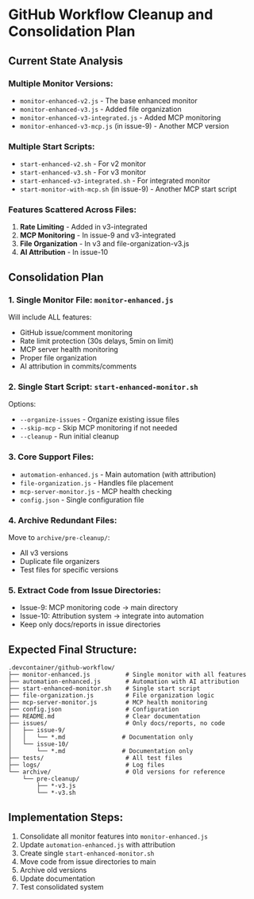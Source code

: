 # GitHub Workflow Cleanup and Consolidation Plan

## Current State Analysis

### Multiple Monitor Versions:
- `monitor-enhanced-v2.js` - The base enhanced monitor
- `monitor-enhanced-v3.js` - Added file organization
- `monitor-enhanced-v3-integrated.js` - Added MCP monitoring
- `monitor-enhanced-v3-mcp.js` (in issue-9) - Another MCP version

### Multiple Start Scripts:
- `start-enhanced-v2.sh` - For v2 monitor
- `start-enhanced-v3.sh` - For v3 monitor  
- `start-enhanced-v3-integrated.sh` - For integrated monitor
- `start-monitor-with-mcp.sh` (in issue-9) - Another MCP start script

### Features Scattered Across Files:
1. **Rate Limiting** - Added in v3-integrated
2. **MCP Monitoring** - In issue-9 and v3-integrated
3. **File Organization** - In v3 and file-organization-v3.js
4. **AI Attribution** - In issue-10

## Consolidation Plan

### 1. Single Monitor File: `monitor-enhanced.js`
Will include ALL features:
- GitHub issue/comment monitoring
- Rate limit protection (30s delays, 5min on limit)
- MCP server health monitoring
- Proper file organization
- AI attribution in commits/comments

### 2. Single Start Script: `start-enhanced-monitor.sh`
Options:
- `--organize-issues` - Organize existing issue files
- `--skip-mcp` - Skip MCP monitoring if not needed
- `--cleanup` - Run initial cleanup

### 3. Core Support Files:
- `automation-enhanced.js` - Main automation (with attribution)
- `file-organization.js` - Handles file placement
- `mcp-server-monitor.js` - MCP health checking
- `config.json` - Single configuration file

### 4. Archive Redundant Files:
Move to `archive/pre-cleanup/`:
- All v3 versions
- Duplicate file organizers
- Test files for specific versions

### 5. Extract Code from Issue Directories:
- Issue-9: MCP monitoring code → main directory
- Issue-10: Attribution system → integrate into automation
- Keep only docs/reports in issue directories

## Expected Final Structure:
```
.devcontainer/github-workflow/
├── monitor-enhanced.js          # Single monitor with all features
├── automation-enhanced.js       # Automation with AI attribution
├── start-enhanced-monitor.sh    # Single start script
├── file-organization.js         # File organization logic
├── mcp-server-monitor.js        # MCP health monitoring
├── config.json                  # Configuration
├── README.md                    # Clear documentation
├── issues/                      # Only docs/reports, no code
│   ├── issue-9/
│   │   └── *.md                # Documentation only
│   └── issue-10/
│       └── *.md                # Documentation only
├── tests/                       # All test files
├── logs/                        # Log files
└── archive/                     # Old versions for reference
    └── pre-cleanup/
        ├── *-v3.js
        └── *-v3.sh
```

## Implementation Steps:
1. Consolidate all monitor features into `monitor-enhanced.js`
2. Update `automation-enhanced.js` with attribution
3. Create single `start-enhanced-monitor.sh`
4. Move code from issue directories to main
5. Archive old versions
6. Update documentation
7. Test consolidated system